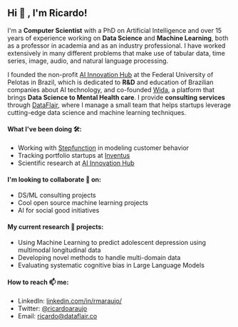 ## Hi 👋 , I'm Ricardo! 

I'm a **Computer Scientist** with a PhD on Artificial Intelligence and over 15 years of experience working on **Data Science** and **Machine Learning**, both as a professor in academia and as an industry professional. I have worked extensively in many different problems that make use of tabular data, time series, image, audio, and natural language processing. 

I founded the non-profit [AI Innovation Hub](http://ia.ufpel.edu.br) at the Federal University of Pelotas in Brazil, which is dedicated to **R&D** and education of Brazilian companies about AI technology, and co-founded [Wida](https://wida.app), a platform that brings **Data Science to Mental Health care**. I provide **consulting services** through [DataFlair](https://dataflair.co), where I manage a small team that helps startups leverage cutting-edge data science and machine learning techniques.


#### What I've been doing 🛠️: 

- Working with [Stepfunction](https://stepfunction.ai) in modeling customer behavior
- Tracking portfolio startups at [Inventus](https://www.inventuscap.com/)
- Scientific research at [AI Innovation Hub](http://ia.ufpel.edu.br)

#### I'm looking to collaborate 👯 on:

- DS/ML consulting projects
- Cool open source machine learning projects
- AI for social good initiatives


#### My current research 🔭 projects:

- Using Machine Learning to predict adolescent depression using multimodal longitudinal data
- Developing novel methods to handle multi-domain data
- Evaluating systematic cognitive bias in Large Language Models


#### How to reach 📫 me:

- LinkedIn: [linkedin.com/in/rmaraujo/](https://www.linkedin.com/in/rmaraujo/)
- Twitter: [@ricardoaraujo](https://twitter.com/ricardoaraujo)
- Email: [ricardo@dataflair.co](mailto:ricardo@dataflair.co)
